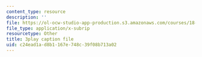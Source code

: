 ```yaml
---
content_type: resource
description: ''
file: https://ol-ocw-studio-app-production.s3.amazonaws.com/courses/18-650-statistics-for-applications-fall-2016/c24ead1ad8b1167e748c39f08b713a02_lWW54ts9Ubo.srt
file_type: application/x-subrip
resourcetype: Other
title: 3play caption file
uid: c24ead1a-d8b1-167e-748c-39f08b713a02
---
```

